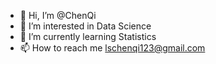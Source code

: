 - 👋 Hi, I’m @ChenQi
- 👀 I’m interested in Data Science
- 🌱 I’m currently learning Statistics
- 📫 How to reach me lschenqi123@gmail.com

<!---
LsChenQi/LsChenQi is a ✨ special ✨ repository because its `README.md` (this file) appears on your GitHub profile.
You can click the Preview link to take a look at your changes.
--->
